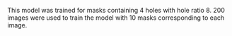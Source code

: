 This model was trained for masks containing 4 holes with hole ratio 8. 200 images were used to train the model with 10 masks corresponding to each image.